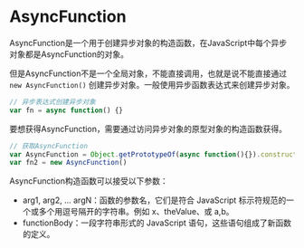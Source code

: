 # AsyncFunction
AsyncFunction是一个用于创建异步对象的构造函数，在JavaScript中每个异步对象都是AsyncFunction的对象。

但是AsyncFunction不是一个全局对象，不能直接调用，也就是说不能直接通过 `new AsyncFunction()` 创建异步对象。一般使用异步函数表达式来创建异步对象。
```js
// 异步表达式创建异步对象
var fn = async function() {}
```
要想获得AsyncFunction，需要通过访问异步对象的原型对象的构造函数获得。
```js
// 获取AsyncFunction
var AsyncFunction = Object.getPrototypeOf(async function(){}).constructor
var fn2 = new AsyncFunction()
```
AsyncFunction构造函数可以接受以下参数：
- arg1, arg2, ... argN：函数的参数名，它们是符合 JavaScript 标示符规范的一个或多个用逗号隔开的字符串。例如 x、theValue、或 a,b。
- functionBody：一段字符串形式的 JavaScript 语句，这些语句组成了新函数的定义。
